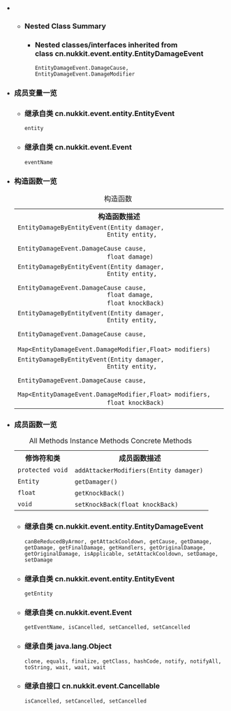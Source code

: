 <div class="summary">
<ul class="blockList">
<li class="blockList">
<!-- ======== NESTED CLASS SUMMARY ======== -->
<ul class="blockList">
<li class="blockList"><a name="nested.class.summary">
<!--   -->
</a>
<h3>Nested Class Summary</h3>
<ul class="blockList">
<li class="blockList"><a name="nested.classes.inherited.from.class.cn.nukkit.event.entity.EntityDamageEvent">
<!--   -->
</a>
<h3>Nested classes/interfaces inherited from class cn.nukkit.event.entity.<a  title="class in cn.nukkit.event.entity">EntityDamageEvent</a></h3>
<code><a  title="enum in cn.nukkit.event.entity">EntityDamageEvent.DamageCause</a>, <a  title="enum in cn.nukkit.event.entity">EntityDamageEvent.DamageModifier</a></code></li>
</ul>
</li>
</ul>

<li class="blockList"><a name="field.summary">
<!--   -->
</a>
<h3>成员变量一览</h3>
<ul class="blockList">
<li class="blockList"><a name="fields.inherited.from.class.cn.nukkit.event.entity.EntityEvent">
<!--   -->
</a>
<h3>继承自类 cn.nukkit.event.entity.<a  title="class in cn.nukkit.event.entity">EntityEvent</a></h3>
<code><a >entity</a></code></li>
</ul>
<ul class="blockList">
<li class="blockList"><a name="fields.inherited.from.class.cn.nukkit.event.Event">
<!--   -->
</a>
<h3>继承自类 cn.nukkit.event.<a  title="class in cn.nukkit.event">Event</a></h3>
<code><a >eventName</a></code></li>
</ul>
</li>
</ul>
<!-- ======== CONSTRUCTOR SUMMARY ======== -->
<ul class="blockList">
<li class="blockList"><a name="constructor.summary">
<!--   -->
</a>
<h3>构造函数一览</h3>
<table class="memberSummary" border="0" cellpadding="3" cellspacing="0" summary="Constructor Summary table, listing constructors, and an explanation">
<caption><span>构造函数</span><span class="tabEnd"> </span></caption>
<tr>
<th>构造函数描述</th>
</tr>
<tr class="altColor">
<td class="colOne"><code><span class="memberNameLink"><a >EntityDamageByEntityEvent</a></span>(<a  title="class in cn.nukkit.entity">Entity</a> damager,
                         <a  title="class in cn.nukkit.entity">Entity</a> entity,
                         <a  title="enum in cn.nukkit.event.entity">EntityDamageEvent.DamageCause</a> cause,
                         float damage)</code> </td>
</tr>
<tr class="rowColor">
<td class="colOne"><code><span class="memberNameLink"><a >EntityDamageByEntityEvent</a></span>(<a  title="class in cn.nukkit.entity">Entity</a> damager,
                         <a  title="class in cn.nukkit.entity">Entity</a> entity,
                         <a  title="enum in cn.nukkit.event.entity">EntityDamageEvent.DamageCause</a> cause,
                         float damage,
                         float knockBack)</code> </td>
</tr>
<tr class="altColor">
<td class="colOne"><code><span class="memberNameLink"><a >EntityDamageByEntityEvent</a></span>(<a  title="class in cn.nukkit.entity">Entity</a> damager,
                         <a  title="class in cn.nukkit.entity">Entity</a> entity,
                         <a  title="enum in cn.nukkit.event.entity">EntityDamageEvent.DamageCause</a> cause,
                         <a  title="class or interface in java.util">Map</a>&lt;<a  title="enum in cn.nukkit.event.entity">EntityDamageEvent.DamageModifier</a>,<a  title="class or interface in java.lang">Float</a>&gt; modifiers)</code> </td>
</tr>
<tr class="rowColor">
<td class="colOne"><code><span class="memberNameLink"><a >EntityDamageByEntityEvent</a></span>(<a  title="class in cn.nukkit.entity">Entity</a> damager,
                         <a  title="class in cn.nukkit.entity">Entity</a> entity,
                         <a  title="enum in cn.nukkit.event.entity">EntityDamageEvent.DamageCause</a> cause,
                         <a  title="class or interface in java.util">Map</a>&lt;<a  title="enum in cn.nukkit.event.entity">EntityDamageEvent.DamageModifier</a>,<a  title="class or interface in java.lang">Float</a>&gt; modifiers,
                         float knockBack)</code> </td>
</tr>
</table>
</li>
</ul>
<!-- ========== METHOD SUMMARY =========== -->
<ul class="blockList">
<li class="blockList"><a name="method.summary">
<!--   -->
</a>
<h3>成员函数一览</h3>
<table class="memberSummary" border="0" cellpadding="3" cellspacing="0" summary="Method Summary table, listing methods, and an explanation">
<caption><span id="t0" class="activeTableTab"><span>All Methods</span><span class="tabEnd"> </span></span><span id="t2" class="tableTab"><span><a >Instance Methods</a></span><span class="tabEnd"> </span></span><span id="t4" class="tableTab"><span><a >Concrete Methods</a></span><span class="tabEnd"> </span></span></caption>
<tr>
<th>修饰符和类</th>
<th>成员函数描述</th>
</tr>
<tr id="i0" class="altColor">
<td class="colFirst"><code>protected void</code></td>
<td class="colLast"><code><span class="memberNameLink"><a >addAttackerModifiers</a></span>(<a  title="class in cn.nukkit.entity">Entity</a> damager)</code> </td>
</tr>
<tr id="i1" class="rowColor">
<td class="colFirst"><code><a  title="class in cn.nukkit.entity">Entity</a></code></td>
<td class="colLast"><code><span class="memberNameLink"><a >getDamager</a></span>()</code> </td>
</tr>
<tr id="i2" class="altColor">
<td class="colFirst"><code>float</code></td>
<td class="colLast"><code><span class="memberNameLink"><a >getKnockBack</a></span>()</code> </td>
</tr>
<tr id="i3" class="rowColor">
<td class="colFirst"><code>void</code></td>
<td class="colLast"><code><span class="memberNameLink"><a >setKnockBack</a></span>(float knockBack)</code> </td>
</tr>
</table>
<ul class="blockList">
<li class="blockList"><a name="methods.inherited.from.class.cn.nukkit.event.entity.EntityDamageEvent">
<!--   -->
</a>
<h3>继承自类 cn.nukkit.event.entity.<a  title="class in cn.nukkit.event.entity">EntityDamageEvent</a></h3>
<code><a >canBeReducedByArmor</a>, <a >getAttackCooldown</a>, <a >getCause</a>, <a >getDamage</a>, <a >getDamage</a>, <a >getFinalDamage</a>, <a >getHandlers</a>, <a >getOriginalDamage</a>, <a >getOriginalDamage</a>, <a >isApplicable</a>, <a >setAttackCooldown</a>, <a >setDamage</a>, <a >setDamage</a></code></li>
</ul>
<ul class="blockList">
<li class="blockList"><a name="methods.inherited.from.class.cn.nukkit.event.entity.EntityEvent">
<!--   -->
</a>
<h3>继承自类 cn.nukkit.event.entity.<a  title="class in cn.nukkit.event.entity">EntityEvent</a></h3>
<code><a >getEntity</a></code></li>
</ul>
<ul class="blockList">
<li class="blockList"><a name="methods.inherited.from.class.cn.nukkit.event.Event">
<!--   -->
</a>
<h3>继承自类 cn.nukkit.event.<a  title="class in cn.nukkit.event">Event</a></h3>
<code><a >getEventName</a>, <a >isCancelled</a>, <a >setCancelled</a>, <a >setCancelled</a></code></li>
</ul>
<ul class="blockList">
<li class="blockList"><a name="methods.inherited.from.class.java.lang.Object">
<!--   -->
</a>
<h3>继承自类 java.lang.<a  title="class or interface in java.lang">Object</a></h3>
<code><a  title="class or interface in java.lang">clone</a>, <a  title="class or interface in java.lang">equals</a>, <a  title="class or interface in java.lang">finalize</a>, <a  title="class or interface in java.lang">getClass</a>, <a  title="class or interface in java.lang">hashCode</a>, <a  title="class or interface in java.lang">notify</a>, <a  title="class or interface in java.lang">notifyAll</a>, <a  title="class or interface in java.lang">toString</a>, <a  title="class or interface in java.lang">wait</a>, <a  title="class or interface in java.lang">wait</a>, <a  title="class or interface in java.lang">wait</a></code></li>
</ul>
<ul class="blockList">
<li class="blockList"><a name="methods.inherited.from.class.cn.nukkit.event.Cancellable">
<!--   -->
</a>
<h3>继承自接口 cn.nukkit.event.<a  title="interface in cn.nukkit.event">Cancellable</a></h3>
<code><a >isCancelled</a>, <a >setCancelled</a>, <a >setCancelled</a></code></li>
</ul>
</li>
</ul>
</li>
</ul>
</div>
